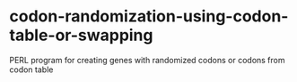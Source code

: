 # codon-randomization-using-codon-table-or-swapping
PERL program for creating genes with randomized codons or codons from codon table

